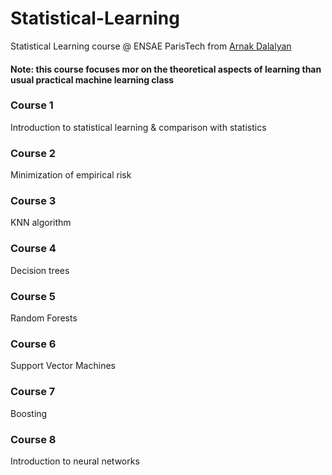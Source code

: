 # Statistical-Learning
Statistical Learning course @ ENSAE ParisTech from [Arnak Dalalyan](http://www.arnak-dalalyan.fr/)
#### Note: this course focuses mor on the theoretical aspects of learning than usual practical machine learning class

### Course 1
Introduction to statistical learning & comparison with statistics

### Course 2
Minimization of empirical risk

### Course 3
KNN algorithm

### Course 4
Decision trees

### Course 5
Random Forests

### Course 6
Support Vector Machines

### Course 7
Boosting

### Course 8
Introduction to neural networks
